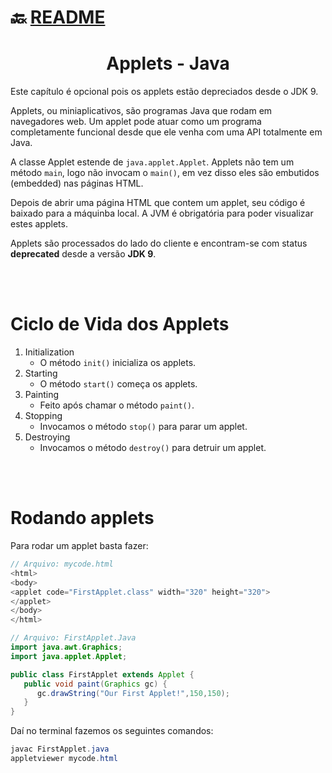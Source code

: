 # :back: [README](../../../README.md#programming-languages)

<h1 align="center">
   Applets - Java
</h1>

Este capítulo é opcional pois os applets estão depreciados desde o JDK 9.

Applets, ou miniaplicativos, são programas Java que rodam em navegadores web. Um applet pode atuar como um programa completamente funcional desde que ele venha com uma API totalmente em Java.

A classe Applet estende de `java.applet.Applet`. Applets não tem um método `main`, logo não invocam o `main()`, em vez disso eles são embutidos (embedded) nas páginas HTML.

Depois de abrir uma página HTML que contem um applet, seu código é baixado para a máquinba local. A JVM é obrigatória para poder visualizar estes applets.

Applets são processados do lado do cliente e encontram-se com status **deprecated** desde a versão **JDK 9**.

<br>
<br>

# Ciclo de Vida dos Applets
1. Initialization
   -  O método `init()` inicializa os applets.
2. Starting
   -  O método `start()` começa os applets.
3. Painting
   -  Feito após chamar o método `paint()`.
4. Stopping
   -  Invocamos o método `stop()` para parar um applet.
5. Destroying
   -  Invocamos o método `destroy()` para detruir um applet.

<br>
<br>

# Rodando applets
Para rodar um applet basta fazer:

```java
// Arquivo: mycode.html
<html>
<body>
<applet code="FirstApplet.class" width="320" height="320">
</applet>
</body>
</html>
```

```java
// Arquivo: FirstApplet.Java
import java.awt.Graphics;
import java.applet.Applet;

public class FirstApplet extends Applet {
   public void paint(Graphics gc) {
      gc.drawString("Our First Applet!",150,150);
   }
}
```

Daí no terminal fazemos os seguintes comandos:

```java
javac FirstApplet.java
appletviewer mycode.html
```











